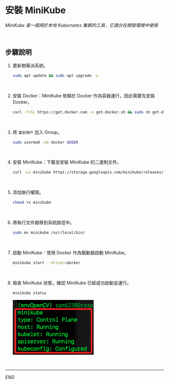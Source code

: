 # 安裝 MiniKube

_MiniKube 是一個用於本地 Kubernetes 集群的工具，它適合在開發環境中使用_

<br>

## 步驟說明

1. 更新樹莓派系統。

    ```bash
    sudo apt update && sudo apt upgrade -y
    ```

<br>

2. 安裝 Docker：MiniKube 依賴於 Docker 作為容器運行，因此需要先安裝 Docker。

    ```bash
    curl -fsSL https://get.docker.com -o get-docker.sh && sudo sh get-docker.sh
    ```

<br>

3. 將 `當前用戶` 加入 Group。

    ```bash
    sudo usermod -aG docker $USER
    ```

<br>

4. 安裝 MiniKube：下載並安裝 MiniKube 的二進制文件。

    ```bash
    curl -Lo minikube https://storage.googleapis.com/minikube/releases/latest/minikube-linux-arm64
    ```

<br>

5. 添加執行權限。

    ```bash
    chmod +x minikube
    ```

<br>

6. 將執行文件搬移到系統路徑中。

    ```bash
    sudo mv minikube /usr/local/bin/
    ```

<br>

7. 啟動 MiniKube：使用 Docker 作為驅動器啟動 MiniKube。

    ```bash
    minikube start --driver=docker
    ```

<br>

8. 檢查 MiniKube 狀態，確認 MiniKube 已經成功啟動並運行。

    ```bash
    minikube status
    ```

    ![](images/img_01.png)

<br>

___

_END_